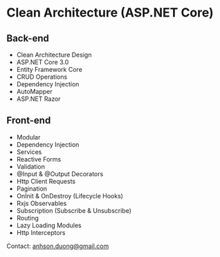 # Clean Architecture (ASP.NET Core)

## Back-end
        
* Clean Architecture Design
* ASP.NET Core 3.0
* Entity Framework Core
* CRUD Operations
* Dependency Injection
* AutoMapper
* ASP.NET Razor

## Front-end
* Modular
* Dependency Injection
* Services
* Reactive Forms
* Validation
* @Input & @Output Decorators
* Http Client Requests
* Pagination
* OnInit & OnDestroy (Lifecycle Hooks)
* Rxjs Observables
* Subscription (Subscribe & Unsubscribe)
* Routing
* Lazy Loading Modules
* Http Interceptors

Contact: anhson.duong@gmail.com
